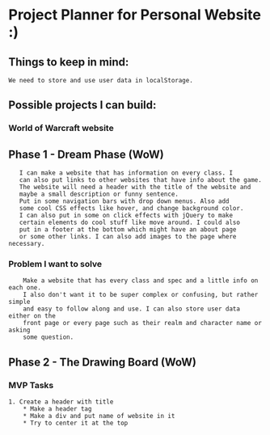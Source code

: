 # Project Planner for Personal Website :)

 ## Things to keep in mind:
	We need to store and use user data in localStorage.

 ## Possible projects I can build:

 ### World of Warcraft website





 ## Phase 1 - Dream Phase (WoW)
	   I can make a website that has information on every class. I 
	   can also put links to other websites that have info about the game.
	   The website will need a header with the title of the website and
	   maybe a small description or funny sentence. 
	   Put in some navigation bars with drop down menus. Also add
	   some cool CSS effects like hover, and change background color.
	   I can also put in some on click effects with jQuery to make 
	   certain elements do cool stuff like move around. I could also
	   put in a footer at the bottom which might have an about page 
	   or some other links. I can also add images to the page where necessary.

 ### Problem I want to solve
	 	Make a website that has every class and spec and a little info on each one.
	 	I also don't want it to be super complex or confusing, but rather simple 
	 	and easy to follow along and use. I can also store user data either on the
	 	front page or every page such as their realm and character name or asking
	 	some question.

 

 ## Phase 2 - The Drawing Board (WoW)
 
 ### MVP Tasks
 	1. Create a header with title
 		* Make a header tag
 		* Make a div and put name of website in it
 		* Try to center it at the top











